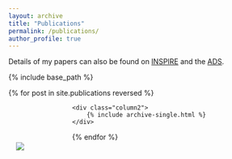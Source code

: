 ```yaml
---
layout: archive
title: "Publications"
permalink: /publications/
author_profile: true
---
```


<style>
    /* Define the styles for the columns */
    .column1 {
        float: left;
        width: 25%; 
     }
    .column2 {
        float: left;
        width: 75%; 
    }
	
	.image-container {
		padding-top:75px;
		padding-right: 15px;
		padding-bottom: 15px;
		padding-left: 15px;
	}
</style>

Details of my papers can also be found on [INSPIRE](https://inspirehep.net/authors/2660556?ui-citation-summary=true) and the [ADS](https://ui.adsabs.harvard.edu/search/q=author%3A%22Whittall%2C%20Christopher%22&sort=date%20desc%2C%20bibcode%20desc&p_=0).

{% include base_path %}

{% for post in site.publications reversed %}
<div>
	<div class="column1">
		<div class="image-container">
			<img src="{{post.illustration}}">
		</div>
	</div>
	
	<div class="column2">
		{% include archive-single.html %}
	</div>
</div>

{% endfor %}
